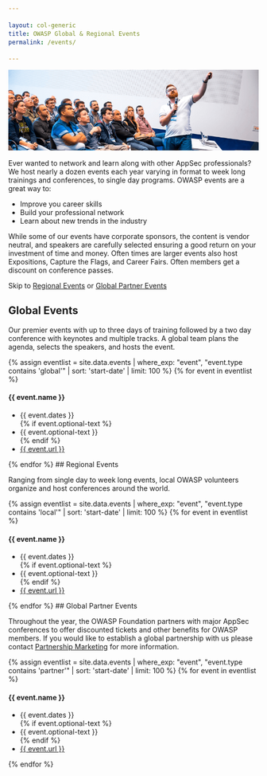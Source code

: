 ```yaml
---

layout: col-generic
title: OWASP Global & Regional Events
permalink: /events/

---
```

![Attendees at a Global AppSec Conference](/assets/images/web/events-header.png)

Ever wanted to network and learn along with other AppSec professionals? We host nearly a dozen events each year varying in format to week long trainings and conferences, to single day programs. OWASP events are a great way to:

- Improve you career skills
- Build your professional network
- Learn about new trends in the industry

While some of our events have corporate sponsors, the content is vendor neutral, and speakers are carefully selected ensuring a good return on your investment of time and money. Often times are larger events also host Expositions, Capture the Flags, and Career Fairs. Often members get a discount on conference passes.

Skip to <a href="#regionalevents">Regional Events</a> or <a href="#globalpartnerevents">Global Partner Events</a>

## Global Events

Our premier events with up to three days of training followed by a two day conference with keynotes and multiple tracks. A global team plans the agenda, selects the speakers, and hosts the event.

{% assign eventlist = site.data.events | where_exp: "event", "event.type contains 'global'" | sort: 'start-date' | limit: 100 %}
{% for event in eventlist %}
<h4>{{ event.name }}</h4>
<ul>
<li>{{ event.dates }}</li>
{% if event.optional-text %}<li>{{ event.optional-text }}</li>{% endif %}
<li><a href='{{ event.url }}/?utm_source=owasp-web&utm_medium=event-page&utm_campaign=none' target='_blank'>{{ event.url }}</a></li>
</ul>
{% endfor %}

<a name="regionalevents">
## Regional Events

Ranging from single day to week long events, local OWASP volunteers organize and host conferences around the world. 

{% assign eventlist = site.data.events | where_exp: "event", "event.type contains 'local'" | sort: 'start-date' | limit: 100 %}
{% for event in eventlist %}
<h4>{{ event.name }}</h4>
<ul>
<li>{{ event.dates }}</li>
{% if event.optional-text %}<li>{{ event.optional-text }}</li>{% endif %}
<li><a href='{{ event.url }}?utm_source=owasp-web&utm_medium=event-page&utm_campaign=none' target='_blank'>{{ event.url }}</a></li>
</ul>
{% endfor %}

<a name="globalpartnerevents">
## Global Partner Events

Throughout the year, the OWASP Foundation partners with major AppSec conferences to offer discounted tickets and other benefits for OWASP members. If you would like to establish a global partnership with us please contact [Partnership Marketing](https://owasporg.atlassian.net/servicedesk/customer/portal/7/group/19/create/83) for more information.

{% assign eventlist = site.data.events | where_exp: "event", "event.type contains 'partner'" | sort: 'start-date' | limit: 100 %}
{% for event in eventlist %}
<h4>{{ event.name }}</h4>
<ul>
<li>{{ event.dates }}</li>
{% if event.optional-text %}<li>{{ event.optional-text }}</li>{% endif %}
<li><a href='{{ event.url }}?utm_source=owasp-web&utm_medium=event-page&utm_campaign=none' target='_blank'>{{ event.url }}</a></li>
</ul>
{% endfor %}
